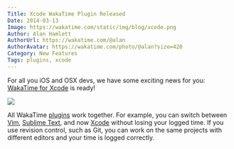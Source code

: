 ```yaml
---
Title: Xcode WakaTime Plugin Released
Date: 2014-03-13
Image: https://wakatime.com/static/img/blog/xcode.png
Author: Alan Hamlett
AuthorUrl: https://wakatime.com/@alan
AuthorAvatar: https://wakatime.com/photo/@alan?size=420
Category: New Features
Tags: plugins, xcode
---
```


For all you iOS and OSX devs, we have some exciting news for you: [WakaTime for Xcode](https://wakatime.com/help/plugins/xcode) is ready!

<a href="https://wakatime.com/help/plugins/xcode"><img src="https://wakatime.com/static/img/editor-icons/xcode-128.png" /></a>

All WakaTime [plugins](https://wakatime.com/plugins) work together. For example, you can switch between [Vim](https://wakatime.com/help/plugins/vim), [Sublime Text](https://wakatime.com/help/plugins/sublime), and now [Xcode](https://wakatime.com/help/plugins/xcode) without losing your logged time.
If you use revision control, such as Git, you can work on the same projects with different editors and your time is logged correctly.
